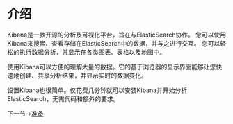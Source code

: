 # 介绍

Kibana是一款开源的分析及可视化平台，旨在与ElasticSearch协作。
您可以使用Kibana来搜索、查看存储在ElasticSearch中的数据，并与之进行交互。
您可以轻松的执行数据分析，并显示在各类图表、表格以及地图中。

使用Kibana可以方便的理解大量的数据。它的基于浏览器的显示界面能够让您快速地创建、共享分析结果，并显示实时的数据变化。

设置Kibana也很简单。仅花费几分钟就可以安装Kibana并开始分析ElasticSearch，无需代码和额外的要求。

下一节->[准备](../02SetUpKibana/index.md)